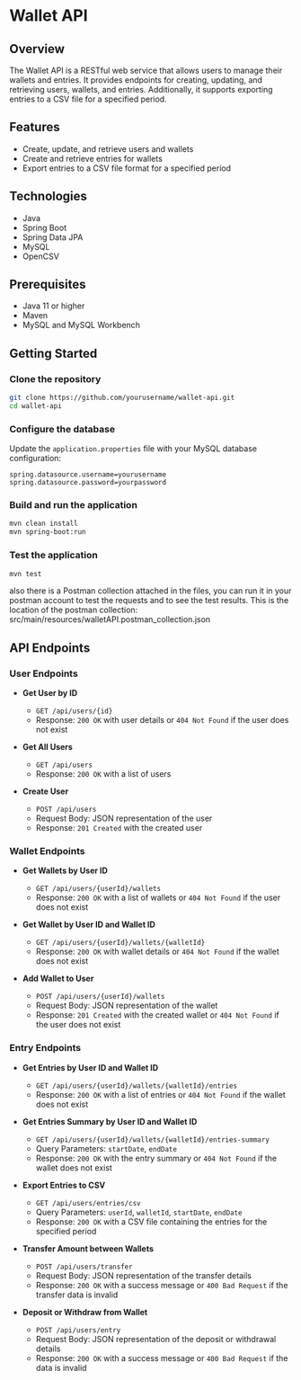 # Wallet API

## Overview

The Wallet API is a RESTful web service that allows users to manage their wallets and entries. It provides endpoints for creating, updating, and retrieving users, wallets, and entries. Additionally, it supports exporting entries to a CSV file for a specified period.

## Features

- Create, update, and retrieve users and wallets
- Create and retrieve entries for wallets
- Export entries to a CSV file format for a specified period

## Technologies

- Java
- Spring Boot
- Spring Data JPA
- MySQL
- OpenCSV

## Prerequisites

- Java 11 or higher
- Maven
- MySQL and MySQL Workbench

## Getting Started

### Clone the repository

```sh
git clone https://github.com/yourusername/wallet-api.git
cd wallet-api
```

### Configure the database

Update the `application.properties` file with your MySQL database configuration:

```properties
spring.datasource.username=yourusername
spring.datasource.password=yourpassword
```

### Build and run the application

```sh
mvn clean install
mvn spring-boot:run
```

### Test the application

```sh
mvn test
```

also there is a Postman collection attached in the files, 
you can run it in your postman account to test the requests and to see the test results.
This is the location of the postman collection:
src/main/resources/walletAPI.postman_collection.json

## API Endpoints

### User Endpoints

- **Get User by ID**
  - `GET /api/users/{id}`
  - Response: `200 OK` with user details or `404 Not Found` if the user does not exist

- **Get All Users**
  - `GET /api/users`
  - Response: `200 OK` with a list of users

- **Create User**
  - `POST /api/users`
  - Request Body: JSON representation of the user
  - Response: `201 Created` with the created user

### Wallet Endpoints

- **Get Wallets by User ID**
  - `GET /api/users/{userId}/wallets`
  - Response: `200 OK` with a list of wallets or `404 Not Found` if the user does not exist

- **Get Wallet by User ID and Wallet ID**
  - `GET /api/users/{userId}/wallets/{walletId}`
  - Response: `200 OK` with wallet details or `404 Not Found` if the wallet does not exist

- **Add Wallet to User**
  - `POST /api/users/{userId}/wallets`
  - Request Body: JSON representation of the wallet
  - Response: `201 Created` with the created wallet or `404 Not Found` if the user does not exist

### Entry Endpoints

- **Get Entries by User ID and Wallet ID**
  - `GET /api/users/{userId}/wallets/{walletId}/entries`
  - Response: `200 OK` with a list of entries or `404 Not Found` if the wallet does not exist

- **Get Entries Summary by User ID and Wallet ID**
  - `GET /api/users/{userId}/wallets/{walletId}/entries-summary`
  - Query Parameters: `startDate`, `endDate`
  - Response: `200 OK` with the entry summary or `404 Not Found` if the wallet does not exist

- **Export Entries to CSV**
  - `GET /api/users/entries/csv`
  - Query Parameters: `userId`, `walletId`, `startDate`, `endDate`
  - Response: `200 OK` with a CSV file containing the entries for the specified period

- **Transfer Amount between Wallets**
  - `POST /api/users/transfer`
  - Request Body: JSON representation of the transfer details
  - Response: `200 OK` with a success message or `400 Bad Request` if the transfer data is invalid

- **Deposit or Withdraw from Wallet**
  - `POST /api/users/entry`
  - Request Body: JSON representation of the deposit or withdrawal details
  - Response: `200 OK` with a success message or `400 Bad Request` if the data is invalid


